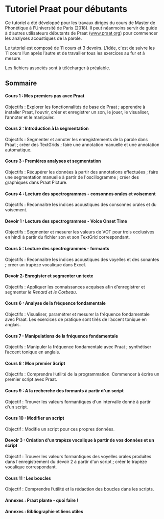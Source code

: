 # Tutoriel Praat pour débutants
Ce tutoriel a été développé pour les travaux dirigés du cours de Master de Phonétique à l'Université de Paris (2018). Il peut néanmoins servir de guide à d’autres utilisateurs débutants de Praat (www.praat.org) pour commencer les analyses acoustiques de la parole.

Le tutoriel est composé de 11 cours et 3 devoirs. L'idée, c'est de suivre les 11 cours l’un après l’autre et de travailler tous les exercices au fur et à mesure. 

Les fichiers associés sont à télécharger à préalable. 

## Sommaire

#### Cours 1 : Mes premiers pas avec Praat
Objectifs : Explorer les fonctionnalités de base de Praat ; apprendre à installer Praat, l’ouvrir, créer et enregistrer un son, le jouer, le visualiser, l’annoter et le manipuler.

#### Cours 2 : Introduction à la segmentation
Objectifs : Segmenter et annoter les enregistrements de la parole dans Praat ; créer des TextGrids ; faire une annotation manuelle et une annotation automatique.

#### Cours 3 : Premières analyses et segmentation 
Objectifs : Récupérer les données à partir des annotations effectuées ; faire une segmentation manuelle à partir de l'oscillogramme ; créer des graphiques dans Praat Picture.

#### Cours 4 : Lecture des spectrogrammes - consonnes orales et voisement
Objectifs : Reconnaitre les indices acoustiques des consonnes orales et du voisement.

#### Devoir 1 : Lecture des spectrogrammes - Voice Onset Time
Objectifs : Segmenter et mesurer les valeurs de VOT pour trois occlusives en hindi à partir du fichier son et son TextGrid correspondant. 

#### Cours 5 : Lecture des spectrogrammes - formants
Objectifs : Reconnaitre les indices acoustiques des voyelles et des sonantes ; créer un trapèze vocalique dans Excel.  

#### Devoir 2: Enregister et segmenter un texte
Objectifs : Appliquer les connaissances acquises afin d'enregistrer et segmenter _le Renard et le Corbeau_.

#### Cours 6 : Analyse de la fréquence fondamentale
Objectifs : Visualiser, paramétrer et mesurer la fréquence fondamentale avec Praat. Les exercices de pratique sont tirés de l’accent tonique en anglais.

#### Cours 7 : Manipulations de la fréquence fondamentale
Objectifs : Manipuler la fréquence fondamentale avec Praat ; synthétiser l’accent tonique en anglais.

#### Cours 8 : Mon premier Script
Objectifs : Comprendre l’utilité de la programmation. Commencer à écrire un premier script avec Praat. 

#### Cours 9 : A la recherche des formants à partir d'un script
Objectif : Trouver les valeurs formantiques d'un intervalle donné à partir d'un script. 

#### Cours 10 : Modifier un script
Objectif : Modifie un script pour ces propres données. 

#### Devoir 3 : Création d'un trapèze vocalique à partir de vos données et un script
Objectif : Trouver les valeurs formantiques des voyelles orales produites dans l'enregistrement du devoir 2 à partir d'un script ; créer le trapèze vocalique correspondant.  

#### Cours 11 : Les boucles 
Objectif : Comprendre l’utilité et la rédaction des boucles dans les scripts.   

#### Annexes : Praat plante - quoi faire ! 

#### Annexes : Bibliographie et liens utiles



